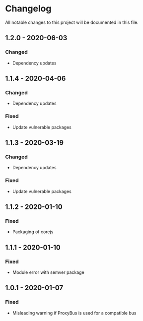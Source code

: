 # Changelog

All notable changes to this project will be documented in this file.

## 1.2.0 - 2020-06-03
### Changed
- Dependency updates

## 1.1.4 - 2020-04-06
### Changed
- Dependency updates
### Fixed
- Update vulnerable packages

## 1.1.3 - 2020-03-19
### Changed
- Dependency updates
### Fixed
- Update vulnerable packages

## 1.1.2 - 2020-01-10
### Fixed
- Packaging of corejs

## 1.1.1 - 2020-01-10
### Fixed
- Module error with semver package

## 1.0.1 - 2020-01-07
### Fixed
- Misleading warning if ProxyBus is used for a compatible bus
